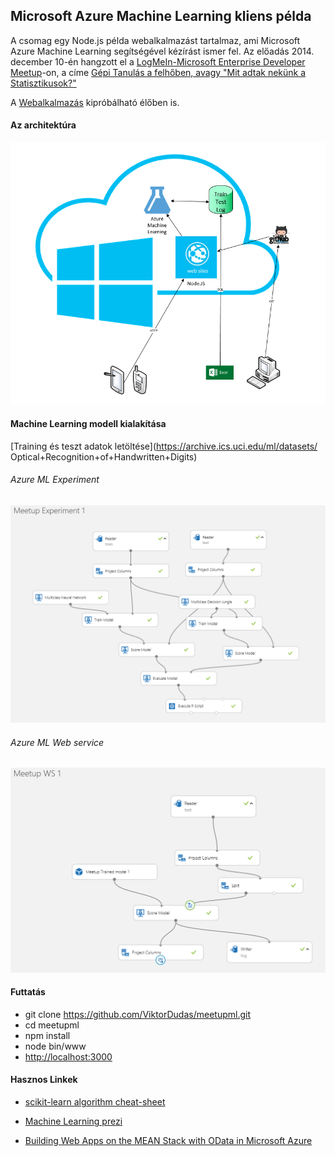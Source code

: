 ## Microsoft Azure Machine Learning kliens példa
A csomag egy Node.js példa webalkalmazást tartalmaz, ami Microsoft Azure Machine Learning segítségével kézírást ismer fel. Az előadás 2014. december 10-én hangzott el a [LogMeIn-Microsoft Enterprise Developer Meetup](http://www.meetup.com/Enterprise-Developer-Meetup/events/218821916/)-on, a 
címe [Gépi Tanulás a felhőben, avagy "Mit adtak nekünk a Statisztikusok?"](https://sway.com/egma-XKs8dKS9nyj)

A [Webalkalmazás](http://aka.ms/meetupml) kipróbálható élőben is.

#### Az architektúra
![](Documents/arch.png)

#### Machine Learning modell kialakítása
[Training és teszt adatok letöltése](https://archive.ics.uci.edu/ml/datasets/
Optical+Recognition+of+Handwritten+Digits)

###### Azure ML Experiment 
![](Documents/meetupexp.png)
###### Azure ML Web service
![](Documents/meetupws.png)


#### Futtatás
* git clone https://github.com/ViktorDudas/meetupml.git
* cd meetupml
* npm install
* node bin/www
* <http://localhost:3000>

#### Hasznos Linkek

* [scikit-learn algorithm cheat-sheet](http://scikit-learn.org/stable/tutorial/machine_learning_map/)

* [Machine Learning prezi](https://prezi.com/06swcwazd0ai/machine-learning/)

* [Building Web Apps on the MEAN Stack with OData in Microsoft Azure](http://msdn.microsoft.com/en-us/magazine/dn857363.aspx)


